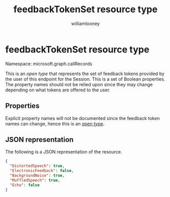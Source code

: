 ﻿---
title: "feedbackTokenSet resource type"
description: "The feedbackTokenSet type"
localization_priority: Normal
author: "williamlooney"
ms.prod: "cloud-communications"
doc_type: "resourcePageType"
---

# feedbackTokenSet resource type

Namespace: microsoft.graph.callRecords

This is an _open type_ that represents the set of feedback tokens provided by the user of this endpoint for the Session. This is a set of Boolean properties. The property names should not be relied upon since they may change depending on what tokens are offered to the user.

## Properties

Explicit property names will not be documented since the feedback token names can change, hence this is an [open type](/aspnet/web-api/overview/odata-support-in-aspnet-web-api/odata-v4/use-open-types-in-odata-v4).

## JSON representation

The following is a JSON representation of the resource.

<!-- {
  "blockType": "resource",
  "optionalProperties": [

  ],
  "@odata.type": "microsoft.graph.callRecords.feedbackTokenSet",
  "baseType": null
}-->

```json
{
  "DistortedSpeech": true,
  "ElectronicFeedback": false,
  "BackgroundNoise": true,
  "MuffledSpeech": true,
  "Echo": false
}
```

<!-- uuid: 16cd6b66-4b1a-43a1-adaf-3a886856ed98
2019-02-04 14:57:30 UTC -->

<!-- {
  "type": "#page.annotation",
  "description": "feedbackTokenSet resource",
  "keywords": "",
  "section": "documentation",
  "tocPath": ""
}-->